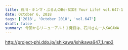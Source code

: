 ```yaml
---
title: 石川・ホンマ・ぶるんのBe-SIDE Your Life! vol.647-1
date: October 6, 2018
tags: ['2018', 'October 2018', 'vol.647']
draft: false
summary: 今回からリニューアル！１発目は、石川さん一人KAGAWA
---
```


http://project-phi.ddo.jp/ishikawa/ishikawa647_1.mp3